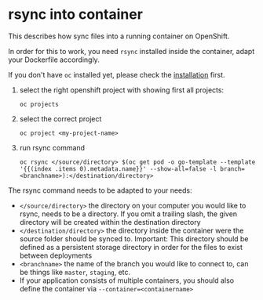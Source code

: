 # rsync into container

This describes how sync files into a running container on OpenShift.

In order for this to work, you need `rsync` installed inside the container, adapt your Dockerfile accordingly.

If you don't have `oc` installed yet, please check the [installation](/openshift-beta.md) first. 

1. select the right openshift project with showing first all projects:
   ```
   oc projects
   ```
2. select the correct project
   ```
   oc project <my-project-name>
   ```
3. run rsync command

   ```
   oc rsync </source/directory> $(oc get pod -o go-template --template '{{(index .items 0).metadata.name}}' --show-all=false -l branch=<branchname>):</destination/directory>
   ```

The rsync command needs to be adapted to your needs:

* `</source/directory>`  the directory on your computer you would like to rsync, needs to be a directory. If you omit a trailing slash, the given directory will be created within the destination directory
* `</destination/directory>` the directory inside the container were the source folder should be synced to. Important: This directory should be defined as a persistent storage directory in order for the files to exist between deployments
* `<branchname>` the name of the branch you would like to connect to, can be things like `master`, `staging`, etc.
* If your application consists of multiple containers, you should also define the container via `--container=<containername>`



